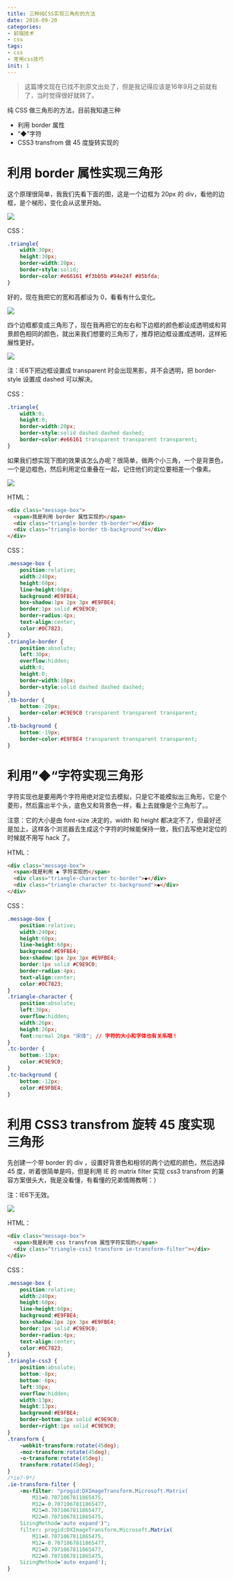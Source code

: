 ```yaml
---
title: 三种纯CSS实现三角形的方法
date: 2016-09-20
categories: 
- 前端技术
- css
tags: 
- css
- 常用css技巧
init: 1
---
```


> 这篇博文现在已找不到原文出处了，但是我记得应该是16年9月之前就有了，当时觉得很好就转了。

纯 CSS 做三角形的方法，目前我知道三种
- 利用 border 属性
- “◆”字符
-  CSS3 transfrom 做 45 度旋转实现的

# 利用 border 属性实现三角形

这个原理很简单，我我们先看下面的图，这是一个边框为 20px 的 div，看他的边框，是个梯形，变化会从这里开始。

![](http://Img.hksite.cn/1474350664807)

CSS：

```css
.triangle{
    width:30px;
    height:30px;
    border-width:20px;
    border-style:solid;
    border-color:#e66161 #f3bb5b #94e24f #85bfda;
}
```


好的，现在我把它的宽和高都设为 0，看看有什么变化。

![](http://Img.hksite.cn/1474350680684)

四个边框都变成三角形了，现在我再把它的左右和下边框的颜色都设成透明或和背景颜色相同的颜色，就出来我们想要的三角形了，推荐把边框设置成透明，这样拓展性更好。

![](http://Img.hksite.cn/1474350802504)

注：IE6下把边框设置成 transparent 时会出现黑影，并不会透明，把 border-style 设置成 dashed 可以解决。

CSS：

```css
.triangle{
    width:0;
    height:0;
    border-width:20px;
    border-style:solid dashed dashed dashed;
    border-color:#e66161 transparent transparent transparent;
}
```


如果我们想实现下图的效果该怎么办呢？很简单，做两个小三角，一个是背景色，一个是边框色，然后利用定位重叠在一起，记住他们的定位要相差一个像素。

![](http://Img.hksite.cn/1474350825918)

HTML：

```html
<div class="message-box">
  <span>我是利用 border 属性实现的</span>
  <div class="triangle-border tb-border"></div>
  <div class="triangle-border tb-background"></div>
</div>
```




CSS：

```css
.message-box {
    position:relative;
    width:240px;
    height:60px;
    line-height:60px;
    background:#E9FBE4;
    box-shadow:1px 2px 3px #E9FBE4;
    border:1px solid #C9E9C0;
    border-radius:4px;
    text-align:center;
    color:#0C7823;
}
.triangle-border {
    position:absolute;
    left:30px;
    overflow:hidden;
    width:0;
    height:0;
    border-width:10px;
    border-style:solid dashed dashed dashed;
}
.tb-border {
    bottom:-20px;
    border-color:#C9E9C0 transparent transparent transparent;
}
.tb-background {
    bottom:-19px;
    border-color:#E9FBE4 transparent transparent transparent;
}
```



# 利用”◆“字符实现三角形

字符实现也是要用两个字符用绝对定位去模拟，只是它不能模拟出三角形，它是个菱形，然后露出半个头，底色又和背景色一样，看上去就像是个三角形了。。

注意：它的大小是由 font-size 决定的，width 和 height 都决定不了，但最好还是加上，这样各个浏览器去生成这个字符的时候能保持一致，我们去写绝对定位的时候就不用写 hack 了。

HTML：

```html
<div class="message-box">
  <span>我是利用 ◆ 字符实现的</span>
  <div class="triangle-character tc-border">◆</div>
  <div class="triangle-character tc-background">◆</div>
</div>
```

CSS：

```css
.message-box {
    position:relative;
    width:240px;
    height:60px;
    line-height:60px;
    background:#E9FBE4;
    box-shadow:1px 2px 3px #E9FBE4;
    border:1px solid #C9E9C0;
    border-radius:4px;
    text-align:center;
    color:#0C7823;
}
.triangle-character {
    position:absolute;
    left:30px;
    overflow:hidden;
    width:26px;
    height:26px;
    font:normal 26px "宋体"; // 字符的大小和字体也有关系哦！
}
.tc-border {
    bottom:-13px;
    color:#C9E9C0;
}
.tc-background {
    bottom:-12px;
    color:#E9FBE4;
}
```

# 利用 CSS3 transfrom 旋转 45 度实现三角形

先创建一个带 border 的 div ，设置好背景色和相邻的两个边框的颜色，然后选择 45 度，听着很简单是吗，但是利用 IE 的 matrix filter 实现 css3 transfrom 的兼容方案很头大，我是没看懂，有看懂的兄弟情赐教啊：）

注：IE6下无效。

![](http://Img.hksite.cn/1474351061477)

HTML：

```html
<div class="message-box">
  <span>我是利用 css transfrom 属性字符实现的</span>
  <div class="triangle-css3 transform ie-transform-filter"></div>
</div>
```




CSS：

```css
.message-box {
    position:relative;
    width:240px;
    height:60px;
    line-height:60px;
    background:#E9FBE4;
    box-shadow:1px 2px 3px #E9FBE4;
    border:1px solid #C9E9C0;
    border-radius:4px;
    text-align:center;
    color:#0C7823;
}
.triangle-css3 {
    position:absolute;
    bottom:-8px;
    bottom:-6px;
    left:30px;
    overflow:hidden;
    width:13px;
    height:13px;
    background:#E9FBE4;
    border-bottom:1px solid #C9E9C0;
    border-right:1px solid #C9E9C0;
}
.transform {
    -webkit-transform:rotate(45deg);
    -moz-transform:rotate(45deg);
    -o-transform:rotate(45deg);
    transform:rotate(45deg);
}
/*ie7-9*/
.ie-transform-filter {
    -ms-filter: "progid:DXImageTransform.Microsoft.Matrix(
        M11=0.7071067811865475,
        M12=-0.7071067811865477,
        M21=0.7071067811865477,
        M22=0.7071067811865475,
    SizingMethod='auto expand')";
    filter: progid:DXImageTransform.Microsoft.Matrix(
        M11=0.7071067811865475,
        M12=-0.7071067811865477,
        M21=0.7071067811865477,
        M22=0.7071067811865475,
    SizingMethod='auto expand');
}
```